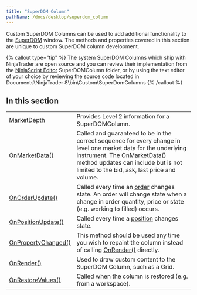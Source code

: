 ```yaml
---
title: "SuperDOM Column"
pathName: /docs/desktop/superdom_column
---
```


Custom SuperDOM Columns can be used to add additional functionality to the [SuperDOM](/docs/desktop/superdom) window. The methods and properties covered in this section are unique to custom SuperDOM column development.

{% callout type="tip" %}
The system SuperDOM Columns which ship with NinjaTrader are open source and you can review their implementation from the [NinjaScript Editor](/docs/desktop/ns_explorer) SuperDOMColumn folder, or by using the text editor of your choice by reviewing the source code located in Documents\NinjaTrader 8\bin\Custom\SuperDomColumns
{% /callout %}

## In this section

|  |  |
| --- | --- |
| [MarketDepth](/docs/desktop/superdom_marketdepth) | Provides Level 2 information for a SuperDOMColumn. |
| [OnMarketData()](/docs/desktop/superdomcolumn_onmarketdata) | Called and guaranteed to be in the correct sequence for every change in level one market data for the underlying instrument. The OnMarketData() method updates can include but is not limited to the bid, ask, last price and volume. |
| [OnOrderUpdate()](/docs/desktop/superdomcolumn_onorderupdate) | Called every time an [order](/docs/desktop/order) changes state. An order will change state when a change in order quantity, price or state (e.g. working to filled) occurs. |
| [OnPositionUpdate()](/docs/desktop/superdomcolumn_onpositionupdate) | Called every time a [position](/docs/desktop/position) changes state. |
| [OnPropertyChanged()](/docs/desktop/onpropertychanged) | This method should be used any time you wish to repaint the column instead of calling [OnRender()](/docs/desktop/superdomcolumn_onrender) directly. |
| [OnRender()](/docs/desktop/superdomcolumn_onrender) | Used to draw custom content to the SuperDOM Column, such as a Grid. |
| [OnRestoreValues()](/docs/desktop/onrestorevalues) | Called when the column is restored (e.g. from a workspace). |
